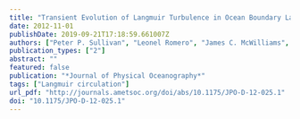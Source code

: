 ```yaml
---
title: "Transient Evolution of Langmuir Turbulence in Ocean Boundary Layers Driven by Hurricane Winds and Waves"
date: 2012-11-01
publishDate: 2019-09-21T17:18:59.661007Z
authors: ["Peter P. Sullivan", "Leonel Romero", "James C. McWilliams", "W. Kendall Melville"]
publication_types: ["2"]
abstract: ""
featured: false
publication: "*Journal of Physical Oceanography*"
tags: ["Langmuir circulation"]
url_pdf: "http://journals.ametsoc.org/doi/abs/10.1175/JPO-D-12-025.1"
doi: "10.1175/JPO-D-12-025.1"
---
```


